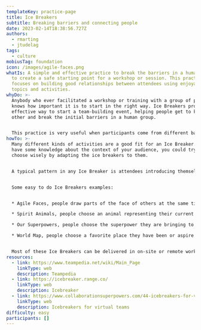 ```yaml
---
templateKey: practice-page
title: Ice Breakers
subtitle: Breaking barriers and connecting people
date: 2023-02-14T18:38:56.727Z
authors:
  - rmarting
  - jtudelag
tags:
  - culture
mobiusTag: foundation
icon: /images/agile-faces.png
whatIs: A simple and effective practice to break the barriers in a human group
  to create a safe starting point for a workshop or session. This practice
  focuses on building good relationships between attendees using enjoyable
  topics and activities.
whyDo: >-
  Anybody who ever facilitated a workshop or training with a group of people
  knows how important it is to start in the right way. Ice Breakers provide an
  effective way to start a team-building event, helping people get to know each
  other and break the initial barriers in a human group.


  This practice is very useful when participants come from different backgrounds, skills, organizations or they just simply don't know each other. People need to bond quickly so they can work towards a common goal, creating a team from scratch.
howTo: >-
  Many different kinds of activities are a good fit for an Ice Breaker. If you
  have some knowledge about the context of your audience, you could try to
  choose wisely by adapting the ice breakers to them. 


  A typical pattern in any Ice Breaker is attendees introducing themselves by sharing their name and role before the main Ice Breaker activity starts.


  Some easy to do Ice Breakers examples:


  * Agile Faces, people draw parts of the face of others at the same time they introduce themselves.

  * Spirit Animals, people choose an animal representing their current mood.

  * Our Superpowers, people choose the superpower they are bringing to the rest of the group.

  * World Map, people choose a favorite place they have been or aspire to go and a story about that place.


  Most of these Ice Breakers can be delivered in on-site or remote workshops.
resources:
  - link: https://www.teampedia.net/wiki/Main_Page
    linkType: web
    description: Teampedia
  - link: https://icebreaker.range.co/
    linkType: web
    description: Icebreaker
  - link: https://www.collaborationsuperpowers.com/44-icebreakers-for-virtual-teams/
    linkType: web
    description: Icebreakers for virtual teams
difficulty: easy
participants: []
---
```


